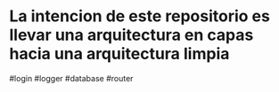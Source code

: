 # La intencion de este repositorio es llevar una arquitectura en capas hacia una arquitectura limpia

#login
#logger
#database
#router
